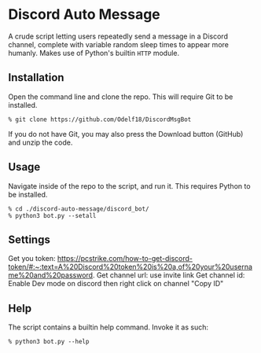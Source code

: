 # Discord Auto Message

A crude script letting users repeatedly send a message in a Discord channel, complete with variable random sleep times to appear more humanly. Makes use of Python's builtin `HTTP` module.



## Installation
Open the command line and clone the repo. This will require Git to be installed.
```
% git clone https://github.com/Odelf18/DiscordMsgBot
```
If you do not have Git, you may also press the Download button (GitHub) and unzip the code.
## Usage
Navigate inside of the repo to the script, and run it. This requires Python to be installed.
```
% cd ./discord-auto-message/discord_bot/
% python3 bot.py --setall
```

## Settings
Get you token: https://pcstrike.com/how-to-get-discord-token/#:~:text=A%20Discord%20token%20is%20a,of%20your%20username%20and%20password.
Get channel url: use invite link
Get channel id: Enable Dev mode on discord then right click on channel "Copy ID"
## Help
The script contains a builtin help command. Invoke it as such:
```
% python3 bot.py --help
```


